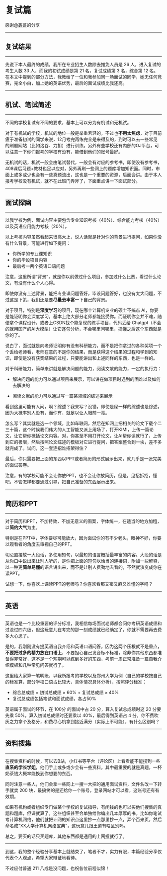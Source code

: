# 复试篇

感谢[@鑫哥](https://github.com/lhxj)的分享

****

## 复试结果

****

先说下本人最终的成绩，我所在专业招生人数除去推免人员是 26 人，进入复试的考生人数 33 人，而我的初试成绩是第 21 名，复试成绩第 3 名，综合第 12 名。在本文中提到的部分方法，我教给了一位和我参加同一场面试的同学，她无任何竞赛，完全小白，加上她的英语优势，最后的面试成绩比我还高。

****

## 机试、笔试简述

****

不同的学校复试有不同的要求，基本上可以分为有机试和无机试。

对于有机试的学校，机试的地位一般是举重若轻的，不过也**不用太焦虑**，对于目前疲于准备初试的同学来说，12月考完再练完全是来得及的，到时可以去一些常见的刷题网站（比如洛谷、力扣）进行训练。另外有些学校还有内部的OJ平台，可以注意一下你们报考的学校有没有，能借到他们的账号最好。

无机试的话，机试一般会由笔试替代，一般会有对应的参考书，即使没有参考书，408课后习题+教材也足以应对，另外再刷一些网上的题库增加知识面。同时，市面上或多或少也会有一些真题流出，这也是一个重要的资源，后面会讲。由于本人报考学校没有机试，就不在此班门弄斧了，下面重点讲一下面试部分。

****

## 面试探幽

****

以我学校为例，面试内容主要包含专业知识考核（40%）、综合能力考核（40%）以及英语应用能力考核（20%）。

以上考核内容虽然看起来很高大上，说人话就是针对你的背景进行提问，如果你没有什么背景，可能进行如下提问：

- 你所学的专业课知识
- 你的毕设项目内容
- 最后考一两个英语口语问题

注意，这里所谓“背景”，就是你以前做过什么项目，参加过什么比赛，看过什么论文，有没有什么个人心得。

即使你没有上述背景，能把专业课问题答好，毕设问题答好，也没有太大问题，不过这是下策，我们还是要**尽量去丰富**一下自己的背景。

对于项目，特别是**深度学习**的项目，现在哪个计算机专业的硕士不搞点 AI，你要是能证明你会深度学习，基本上绝大部分老师都能接受你。而证明你会并不难，随便拿个课程设计，或者上CSDN找个能复现的练手项目，代码丢给 Chatgpt（不会的就用国产的AI大模型）让它逐句分析，不会哪里问哪里，搞懂之后这个东西就是你的了。

说白了，面试就是向老师证明你有没有科研能力，而不是把你拿过的各种奖项一个个丢给老师看，老师在意的不是你的结果，而是获得这个结果的过程和学到的知识，即使是没有获奖结果的过程，只要能讲出和上述同样的东西，也是一样的。

对于科研能力，简单来讲就是解决问题的能力，阅读文献的能力，一定的执行力：

- 解决问题的能力可以通过项目来展示，可以讲在做项目时遇到的困难以及如何去解决的

- 阅读文献的能力可以通过写一篇某领域的综述来展示

看到这里可能有人问，啊？综述？我来写？没错，即使是屎一样的综述也是综述，因为大概率别人没有，而你有，就足以让人眼前一亮。

怎么写？其实就是选一个领域，比如车联网，然后在知网上把相关的论文下载个二三十篇，这个时候我们伟大的人工智能又派上用场了，打开KIMI，上传一篇论文，让它帮你概括论文内容。对，你甚至不用打开论文，让AI帮你读就行了，上传到它的极限，然后按照论文综述的模板对它进行提问，把答案整合到一块，差不多就完成了。试问，这一套连招谁招架得住？

最后，你只需要把上面的东西以PPT或者简历的形式展示出来，就几乎是一张完美的面试答卷。

注意，有的学校可能不会让你放PPT，也不会让你放简历，但是，见招拆招，懂吧，不管怎样都要通过引导，把自己准备的东西展示出来。

****

## 简历和PPT

****

对于简历和PPT，不加特效，不加无意义的图案，字体统一，在适当的地方加粗，以**简约大气**为主。

特别是在PPT中，字体要尽可能放大，因为面试你的有不少老头，眼神不好，你要以观看者的角度去审视自己的PPT。

切忌直接放一大段话，多使用短句，以最短的语言概括最丰富的内容。大段的话是从你口中说出来让别人听的，是你把上面的短句以恰当的连接词，附加一些解释，以一种更**简单易懂**的语言讲出来，而不是让别人费劲地去看的，不然就演变成你在读PPT。

试想一下，你喜欢上课读PPT的老师吗？你喜欢看那又密又麻又难懂的字吗？

****

## 英语

****

英语也是一个比较重要的评分标准，我相信每场面试老师都会问你考研英语成绩和过没过四六级，但这玩意儿在考完的那一刻成绩就已经确定了，你就不需要再去费多大心思了。

是的，我刚刚没有提英语自我介绍和英语口语问答，因为这两个压根就不是重点，**不要把过多的精力放在口语上**，不要担心自己发音标不标准，除非你其他东西都准备得非常好，这不是一个短期可以练到多好的东西，考前一周正常准备一篇自我介绍模板和几种常见问答就行了。

这里给大家算一笔明账，以我所报考的学校以及郑州大学为例（自己的学校按自己的标准算，部分学校口语占比较大，具体情况具体分析），按照评分标准：

- 综合总成绩 = 初试总成绩 × 60% + 复试总成绩 × 40%
- 复试总成绩包括笔试和面试成绩，各占50%

英语属于面试的环节，在 100分 的面试中占 20 分，算入复试总成绩时这 20 分要先乘 50%，算入初试总成绩时还要乘以 40%，最后得到英语占 4 分，你不费吹灰之力拿个及格分，和费尽心机拿到接近满分（实际上不可能），有什么区别吗？

****

## 资料搜集

****

在搜集资料的时候，可以去B站，小红书等平台（评论区）上看看能不能捞到一些**直系的学长学姐**，他们手上或多或少会有一些资料，其中最重要的就是真题，一杯奶茶钱大概率能换到你想要的东西。

同时注意一些人，他们会拿一些网上一搜一大把的通用面试资料，文件名改一下转手就卖 200 块，最搞笑的是还给你一个账号，登录网站才可以看，这账号还有有效期。

如果有机构或者组织专门做某个学校的复试指导，有闲钱的也可以买他们搜集的真题和题库，但课就算了，这些组织甚至会单独给你编出几本厚厚的书。比如你笔试考计算机网络，他们就把计网的知识点这里抄一点那里抄一点，弄个百来页，然后命名成“XX大学计算机网络宝典”，这玩意儿跟王道有啥区别吗。

总之，要买的话只买题库，其他东西都是通用的上网搜就行了。

****

到这，我的整个经验分享基本上就结束了，笔者不才，实力有限，本篇经验分享仅代表个人观点，希望大家辩证地看待。

不过应付普通 211 八成是没问题，也祝各位前程似锦！